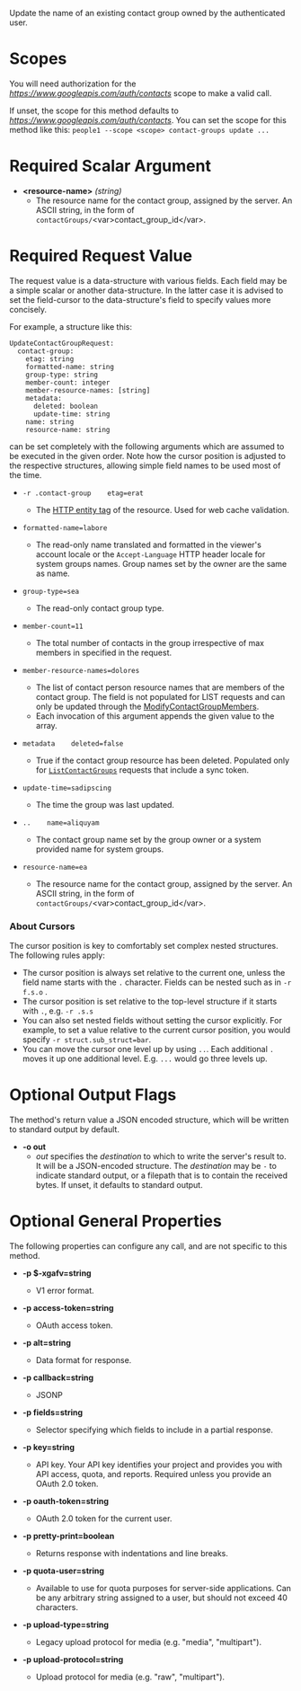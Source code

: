 Update the name of an existing contact group owned by the authenticated
user.
# Scopes

You will need authorization for the *https://www.googleapis.com/auth/contacts* scope to make a valid call.

If unset, the scope for this method defaults to *https://www.googleapis.com/auth/contacts*.
You can set the scope for this method like this: `people1 --scope <scope> contact-groups update ...`
# Required Scalar Argument
* **&lt;resource-name&gt;** *(string)*
    - The resource name for the contact group, assigned by the server. An ASCII
        string, in the form of `contactGroups/`&lt;var&gt;contact_group_id&lt;/var&gt;.
# Required Request Value

The request value is a data-structure with various fields. Each field may be a simple scalar or another data-structure.
In the latter case it is advised to set the field-cursor to the data-structure's field to specify values more concisely.

For example, a structure like this:
```
UpdateContactGroupRequest:
  contact-group:
    etag: string
    formatted-name: string
    group-type: string
    member-count: integer
    member-resource-names: [string]
    metadata:
      deleted: boolean
      update-time: string
    name: string
    resource-name: string

```

can be set completely with the following arguments which are assumed to be executed in the given order. Note how the cursor position is adjusted to the respective structures, allowing simple field names to be used most of the time.

* `-r .contact-group    etag=erat`
    - The [HTTP entity tag](https://en.wikipedia.org/wiki/HTTP_ETag) of the
        resource. Used for web cache validation.
* `formatted-name=labore`
    - The read-only name translated and formatted in the viewer&#39;s account locale
        or the `Accept-Language` HTTP header locale for system groups names.
        Group names set by the owner are the same as name.
* `group-type=sea`
    - The read-only contact group type.
* `member-count=11`
    - The total number of contacts in the group irrespective of max members in
        specified in the request.
* `member-resource-names=dolores`
    - The list of contact person resource names that are members of the contact
        group. The field is not populated for LIST requests and can only be updated
        through the
        [ModifyContactGroupMembers](/people/api/rest/v1/contactgroups/members/modify).
    - Each invocation of this argument appends the given value to the array.
* `metadata    deleted=false`
    - True if the contact group resource has been deleted. Populated only for
        [`ListContactGroups`](/people/api/rest/v1/contactgroups/list) requests
        that include a sync token.
* `update-time=sadipscing`
    - The time the group was last updated.

* `..    name=aliquyam`
    - The contact group name set by the group owner or a system provided name
        for system groups.
* `resource-name=ea`
    - The resource name for the contact group, assigned by the server. An ASCII
        string, in the form of `contactGroups/`&lt;var&gt;contact_group_id&lt;/var&gt;.



### About Cursors

The cursor position is key to comfortably set complex nested structures. The following rules apply:

* The cursor position is always set relative to the current one, unless the field name starts with the `.` character. Fields can be nested such as in `-r f.s.o` .
* The cursor position is set relative to the top-level structure if it starts with `.`, e.g. `-r .s.s`
* You can also set nested fields without setting the cursor explicitly. For example, to set a value relative to the current cursor position, you would specify `-r struct.sub_struct=bar`.
* You can move the cursor one level up by using `..`. Each additional `.` moves it up one additional level. E.g. `...` would go three levels up.


# Optional Output Flags

The method's return value a JSON encoded structure, which will be written to standard output by default.

* **-o out**
    - *out* specifies the *destination* to which to write the server's result to.
      It will be a JSON-encoded structure.
      The *destination* may be `-` to indicate standard output, or a filepath that is to contain the received bytes.
      If unset, it defaults to standard output.
# Optional General Properties

The following properties can configure any call, and are not specific to this method.

* **-p $-xgafv=string**
    - V1 error format.

* **-p access-token=string**
    - OAuth access token.

* **-p alt=string**
    - Data format for response.

* **-p callback=string**
    - JSONP

* **-p fields=string**
    - Selector specifying which fields to include in a partial response.

* **-p key=string**
    - API key. Your API key identifies your project and provides you with API access, quota, and reports. Required unless you provide an OAuth 2.0 token.

* **-p oauth-token=string**
    - OAuth 2.0 token for the current user.

* **-p pretty-print=boolean**
    - Returns response with indentations and line breaks.

* **-p quota-user=string**
    - Available to use for quota purposes for server-side applications. Can be any arbitrary string assigned to a user, but should not exceed 40 characters.

* **-p upload-type=string**
    - Legacy upload protocol for media (e.g. &#34;media&#34;, &#34;multipart&#34;).

* **-p upload-protocol=string**
    - Upload protocol for media (e.g. &#34;raw&#34;, &#34;multipart&#34;).
